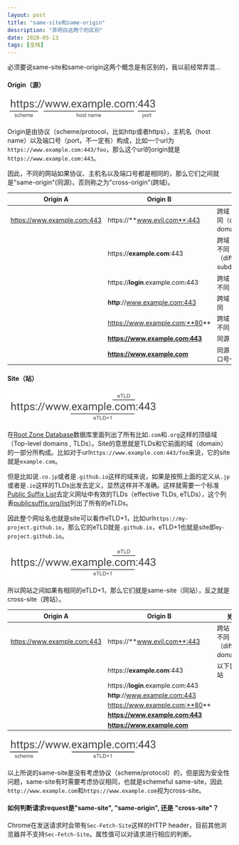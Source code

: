 ```yaml
---
layout: post
title: "same-site和same-origin"
description: "弄明白这两个的区别"
date: 2020-05-13
tags: [全栈]
---
```


必须要说same-site和same-origin这两个概念是有区别的，我以前经常弄混...

<!--more-->

#### Origin（源）

<img src="../images/2020-05-13/same-origin.png" alt="same-origin" style="zoom:50%;" />

Origin是由协议（scheme/protocol，比如http或者https），主机名（host name）以及端口号（port，不一定有）构成，比如一个url为```https://www.example.com:443/foo```，那么这个url的origin就是```https://www.example.com:443```。

因此，不同的网站如果协议、主机名以及端口号都是相同的，那么它们之间就是"same-origin"(同源)，否则称之为"cross-origin"(跨域)。

| Origin A                    | Origin B                          | 关系                                     |
| --------------------------- | --------------------------------- | ---------------------------------------- |
| https://www.example.com:443 | https://**www.evil.com**:443      | 跨域：域名不同（different domains）      |
|                             | https://**example.com**:443       | 跨域：子域名不同（different subdomains） |
|                             | https://**login**.example.com:443 | 跨域：子域名不同                         |
|                             | **http**://www.example.com:443    | 跨域：协议不同                           |
|                             | https://www.example.com:**80**    | 跨域：端口号不同                         |
|                             | **https://www.example.com:443**   | 同源                                     |
|                             | **https://www.example.com**       | 同源（默认端口号一致）                   |

#### Site（站）

<img src="../images/2020-05-13/same-site.png" alt="same-site" style="zoom:50%;" />

在[Root Zone Database](https://www.iana.org/domains/root/db)数据库里面列出了所有比如```.com```和```.org```这样的顶级域（Top-level domains , TLDs）。Site的意思就是TLDs和它前面的域（domain）的一部分所构成。比如对于url```https://www.example.com:443/foo```来说，它的site就是```example.com```。

但是比如说```.co.jp```或者是```.github.io```这样的域来说，如果是按照上面的定义从```.jp```或者是```.io```这样的TLDs出发去定义，显然这样并不准确。这样就需要一个标准[Public Suffix List](https://wiki.mozilla.org/Public_Suffix_List)去定义网址中有效的TLDs（effective TLDs, eTLDs），这个列表[publicsuffix.org/list](https://publicsuffix.org/list/)列出了所有的eTLDs。

因此整个网址名也就是site可以看作eTLD+1，比如url```https://my-project.github.io```，那么它的eTLD就是```.github.io```，eTLD+1也就是site即```my-project.github.io```。

<img src="../images/2020-05-13/same-site.png" alt="same-site" style="zoom:50%;" />

所以网站之间如果有相同的eTLD+1，那么它们就是same-site（同站），反之就是cross-site（跨站）。

| Origin A                    | Origin B                          | 关系                                |
| --------------------------- | --------------------------------- | ----------------------------------- |
| https://www.example.com:443 | https://**www.evil.com**:443      | 跨站：域名不同（different domains） |
|                             | https://**example.com**:443       | 以下皆为同站                        |
|                             | https://**login**.example.com:443 |                                     |
|                             | **http**://www.example.com:443    |                                     |
|                             | https://www.example.com:**80**    |                                     |
|                             | **https://www.example.com:443**   |                                     |
|                             | **https://www.example.com**       |                                     |

<img src="../images/2020-05-13/schemeful-same-site.png" alt="schemeful-same-site" style="zoom:50%;" />

以上所说的same-site是没有考虑协议（scheme/protocol）的，但是因为安全性问题，same-site有时需要考虑协议相同，也就是schemeful same-site，因此```http://www.example.com```和```https://www.example.com```视为cross-site。

#### 如何判断请求request是"same-site", "same-origin", 还是 "cross-site"？

Chrome在发送请求时会带有```Sec-Fetch-Site```这样的HTTP header，目前其他浏览器并不支持```Sec-Fetch-Site```。属性值可以对请求进行相应的判断。



